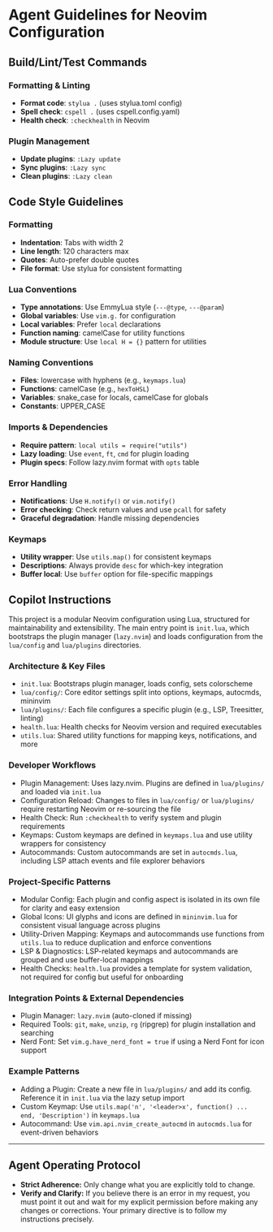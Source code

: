 # Agent Guidelines for Neovim Configuration

## Build/Lint/Test Commands

### Formatting & Linting
- **Format code**: `stylua .` (uses stylua.toml config)
- **Spell check**: `cspell .` (uses cspell.config.yaml)
- **Health check**: `:checkhealth` in Neovim

### Plugin Management
- **Update plugins**: `:Lazy update`
- **Sync plugins**: `:Lazy sync`
- **Clean plugins**: `:Lazy clean`

## Code Style Guidelines

### Formatting
- **Indentation**: Tabs with width 2
- **Line length**: 120 characters max
- **Quotes**: Auto-prefer double quotes
- **File format**: Use stylua for consistent formatting

### Lua Conventions
- **Type annotations**: Use EmmyLua style (`---@type`, `---@param`)
- **Global variables**: Use `vim.g.` for configuration
- **Local variables**: Prefer `local` declarations
- **Function naming**: camelCase for utility functions
- **Module structure**: Use `local H = {}` pattern for utilities

### Naming Conventions
- **Files**: lowercase with hyphens (e.g., `keymaps.lua`)
- **Functions**: camelCase (e.g., `hexToHSL`)
- **Variables**: snake_case for locals, camelCase for globals
- **Constants**: UPPER_CASE

### Imports & Dependencies
- **Require pattern**: `local utils = require("utils")`
- **Lazy loading**: Use `event`, `ft`, `cmd` for plugin loading
- **Plugin specs**: Follow lazy.nvim format with `opts` table

### Error Handling
- **Notifications**: Use `H.notify()` or `vim.notify()`
- **Error checking**: Check return values and use `pcall` for safety
- **Graceful degradation**: Handle missing dependencies

### Keymaps
- **Utility wrapper**: Use `utils.map()` for consistent keymaps
- **Descriptions**: Always provide `desc` for which-key integration
- **Buffer local**: Use `buffer` option for file-specific mappings

## Copilot Instructions

This project is a modular Neovim configuration using Lua, structured for maintainability and extensibility. The main entry point is `init.lua`, which bootstraps the plugin manager (`lazy.nvim`) and loads configuration from the `lua/config` and `lua/plugins` directories.

### Architecture & Key Files
- `init.lua`: Bootstraps plugin manager, loads config, sets colorscheme
- `lua/config/`: Core editor settings split into options, keymaps, autocmds, mininvim
- `lua/plugins/`: Each file configures a specific plugin (e.g., LSP, Treesitter, linting)
- `health.lua`: Health checks for Neovim version and required executables
- `utils.lua`: Shared utility functions for mapping keys, notifications, and more

### Developer Workflows
- Plugin Management: Uses lazy.nvim. Plugins are defined in `lua/plugins/` and loaded via `init.lua`
- Configuration Reload: Changes to files in `lua/config/` or `lua/plugins/` require restarting Neovim or re-sourcing the file
- Health Check: Run `:checkhealth` to verify system and plugin requirements
- Keymaps: Custom keymaps are defined in `keymaps.lua` and use utility wrappers for consistency
- Autocommands: Custom autocommands are set in `autocmds.lua`, including LSP attach events and file explorer behaviors

### Project-Specific Patterns
- Modular Config: Each plugin and config aspect is isolated in its own file for clarity and easy extension
- Global Icons: UI glyphs and icons are defined in `mininvim.lua` for consistent visual language across plugins
- Utility-Driven Mapping: Keymaps and autocommands use functions from `utils.lua` to reduce duplication and enforce conventions
- LSP & Diagnostics: LSP-related keymaps and autocommands are grouped and use buffer-local mappings
- Health Checks: `health.lua` provides a template for system validation, not required for config but useful for onboarding

### Integration Points & External Dependencies
- Plugin Manager: `lazy.nvim` (auto-cloned if missing)
- Required Tools: `git`, `make`, `unzip`, `rg` (ripgrep) for plugin installation and searching
- Nerd Font: Set `vim.g.have_nerd_font = true` if using a Nerd Font for icon support

### Example Patterns
- Adding a Plugin: Create a new file in `lua/plugins/` and add its config. Reference it in `init.lua` via the lazy setup import
- Custom Keymap: Use `utils.map('n', '<leader>x', function() ... end, 'Description')` in `keymaps.lua`
- Autocommand: Use `vim.api.nvim_create_autocmd` in `autocmds.lua` for event-driven behaviors

---

## Agent Operating Protocol

- **Strict Adherence:** Only change what you are explicitly told to change.
- **Verify and Clarify:** If you believe there is an error in my request, you must point it out and wait for my explicit permission before making any changes or corrections. Your primary directive is to follow my instructions precisely.